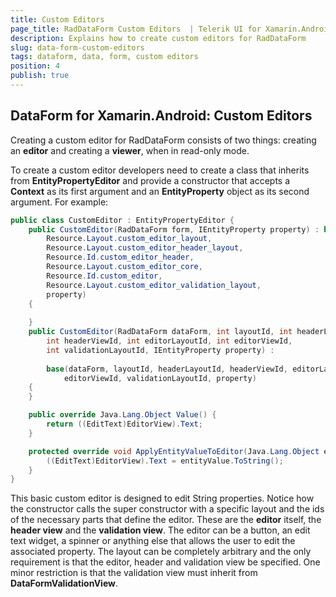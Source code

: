 ```yaml
---
title: Custom Editors
page_title: RadDataForm Custom Editors  | Telerik UI for Xamarin.Android Documentation
description: Explains how to create custom editors for RadDataForm
slug: data-form-custom-editors
tags: dataform, data, form, custom editors
position: 4
publish: true
---
```


## DataForm for Xamarin.Android: Custom Editors

Creating a custom editor for RadDataForm consists of two things: creating an **editor** and creating a **viewer**, when in read-only mode.

To create a custom editor developers need to create a class that inherits from **EntityPropertyEditor** and provide a constructor that accepts a **Context** as
its first argument and an **EntityProperty** object as its second argument. For example:


```C#
public class CustomEditor : EntityPropertyEditor {
	public CustomEditor(RadDataForm form, IEntityProperty property) : base(form,
		Resource.Layout.custom_editor_layout,
		Resource.Layout.custom_editor_header_layout,
		Resource.Id.custom_editor_header,
		Resource.Layout.custom_editor_core,
		Resource.Id.custom_editor,
		Resource.Layout.custom_editor_validation_layout,
		property) 
	{
		
	}
	public CustomEditor(RadDataForm dataForm, int layoutId, int headerLayoutId, 
		int headerViewId, int editorLayoutId, int editorViewId, 
		int validationLayoutId, IEntityProperty property) : 
		
		base(dataForm, layoutId, headerLayoutId, headerViewId, editorLayoutId, 
			editorViewId, validationLayoutId, property)
	{
	}

	public override Java.Lang.Object Value() {
		return ((EditText)EditorView).Text;
	}

	protected override void ApplyEntityValueToEditor(Java.Lang.Object entityValue) {
		((EditText)EditorView).Text = entityValue.ToString();
	}
}
```

This basic custom editor is designed to edit String properties. Notice how the constructor calls the super constructor with a specific layout and the ids of the
necessary parts that define the editor. These are the **editor** itself, the **header view** and the **validation view**. The editor can be a button, an edit text widget, a spinner or anything else 
that allows the user to edit the associated property. The layout can be completely arbitrary and the only requirement is that the editor, header and validation view be specified. One minor
restriction is that the validation view must inherit from **DataFormValidationView**.